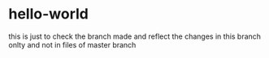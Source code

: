 # hello-world
this is just to check the branch made and reflect the changes in this branch onlty and not in files of master branch 

